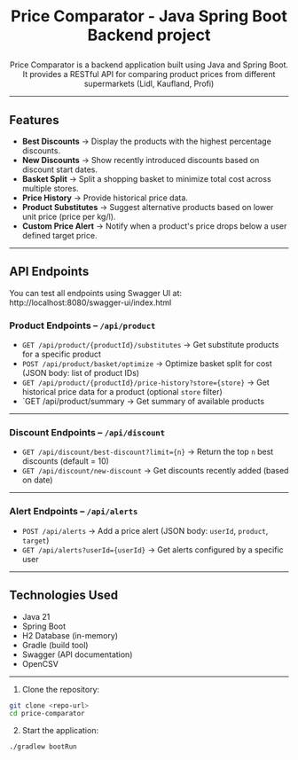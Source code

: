 # <p align="center">Price Comparator - Java Spring Boot Backend project</p>

<p align="center">Price Comparator is a backend application built using Java and Spring Boot. It provides a RESTful API for comparing product prices from different supermarkets (Lidl, Kaufland, Profi)</p>

---

## Features

- **Best Discounts** -> Display the products with the highest percentage discounts.
- **New Discounts** -> Show recently introduced discounts based on discount start dates.
- **Basket Split** -> Split a shopping basket to minimize total cost across multiple stores.
- **Price History** -> Provide historical price data.
- **Product Substitutes** -> Suggest alternative products based on lower unit price (price per kg/l).
- **Custom Price Alert** -> Notify when a product's price drops below a user defined target price.

 ---

## API Endpoints

You can test all endpoints using Swagger UI at: http://localhost:8080/swagger-ui/index.html

### Product Endpoints – `/api/product`

- `GET /api/product/{productId}/substitutes` -> Get substitute products for a specific product
- `POST /api/product/basket/optimize` ->  Optimize basket split for cost (JSON body: list of product IDs)
- `GET /api/product/{productId}/price-history?store={store}` -> Get historical price data for a product (optional `store` filter)
- `GET /api/product/summary -> Get summary of available products

---

### Discount Endpoints – `/api/discount`

- `GET /api/discount/best-discount?limit={n}` -> Return the top `n` best discounts (default = 10)
- `GET /api/discount/new-discount`  -> Get discounts recently added (based on date)

---

### Alert Endpoints – `/api/alerts`

- `POST /api/alerts` -> Add a price alert (JSON body: `userId`, `product`, `target`)
- `GET /api/alerts?userId={userId}` -> Get alerts configured by a specific user
  
---

## Technologies Used

- Java 21
- Spring Boot
- H2 Database (in-memory)
- Gradle (build tool)
- Swagger (API documentation)
- OpenCSV

---

1. Clone the repository:
```bash
git clone <repo-url>
cd price-comparator
```


2. Start the application:
```bash
./gradlew bootRun
```

